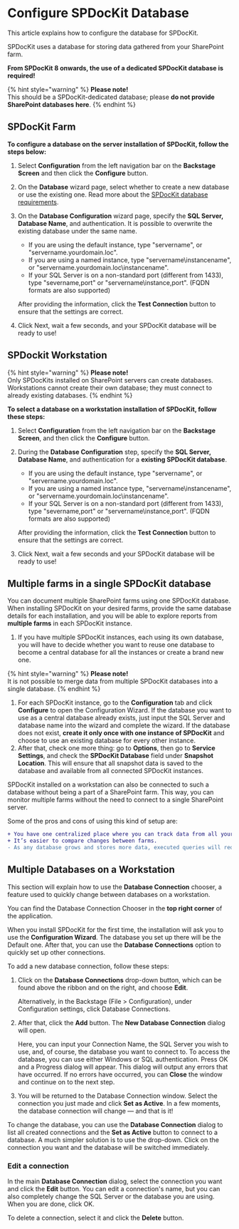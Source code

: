 # Configure SPDocKit Database

This article explains how to configure the database for SPDocKit.

SPDocKit uses a database for storing data gathered from your SharePoint farm.

**From SPDocKit 8 onwards, the use of a dedicated SPDocKit database is required!**

{% hint style="warning" %}
**Please note!**  
This should be a SPDocKit-dedicated database; please **do not provide SharePoint databases here**.
{% endhint %}

## SPDocKit Farm

**To configure a database on the server installation of SPDocKit, follow the steps below:**

1. Select **Configuration** from the left navigation bar on the **Backstage Screen** and then click the **Configure** button.
2. On the **Database** wizard page, select whether to create a new database or use the existing one. Read more about the [SPDocKit database requirements](../requirements/user-permissions-requirements.md).
3. On the **Database Configuration** wizard page, specify the **SQL Server, Database Name**, and authentication. It is possible to overwrite the existing database under the same name.

   * If you are using the default instance, type  "servername", or "servername.yourdomain.loc".
   * If you are using a named instance, type "servername\instancename", or "servername.yourdomain.loc\instancename".
   * If your SQL Server is on a non-standard port \(different from 1433\), type "severname,port" or "servername\instance,port". \(FQDN formats are also supported\)

   After providing the information, click the **Test Connection** button to ensure that the settings are correct.

4. Click Next, wait a few seconds, and your SPDocKit database will be ready to use!

## SPDockit Workstation

{% hint style="warning" %}
**Please note!**  
Only SPDocKits installed on SharePoint servers can create databases. Workstations cannot create their own database; they must connect to already existing databases.
{% endhint %}

**To select a database on a workstation installation of SPDocKit, follow these steps:**

1. Select **Configuration** from the left navigation bar on the **Backstage Screen**, and then click the **Configure** button.
2. During the **Database Configuration** step, specify the **SQL Server, Database Name**, and authentication for a **existing SPDocKit database**.

   * If you are using the default instance, type  "servername", or "servername.yourdomain.loc".
   * If you are using a named instance type, "servername\instancename", or "servername.yourdomain.loc\instancename".
   * If your SQL Server is on a non-standard port \(different from 1433\), type "severname,port" or "servername\instance,port". \(FQDN formats are also supported\)

   After providing the information, click the **Test Connection** button to ensure that the settings are correct.

3. Click Next, wait a few seconds and your SPDocKit database will be ready to use!

## Multiple farms in a single SPDocKit database

You can document multiple SharePoint farms using one SPDocKit database. When installing SPDocKit on your desired farms, provide the same database details for each installation, and you will be able to explore reports from **multiple farms** in each SPDocKit instance.

1. If you have multiple SPDocKit instances, each using its own database, you will have to decide whether you want to reuse one database to become a central database for all the instances or create a brand new one. 

{% hint style="warning" %}
**Please note!**  
It is not possible to merge data from multiple SPDocKit databases into a single database.
{% endhint %}

1. For each SPDocKit instance, go to the **Configuration** tab and click **Configure** to open the Configuration Wizard. If the database you want to use as a central database already exists, just input the SQL Server and database name into the wizard and complete the wizard. If the database does not exist, **create it only once with one instance of SPDocKit** and choose to use an existing database for every other instance.
2. After that, check one more thing: go to **Options**, then go to **Service Settings**, and check the **SPDocKit Database** field under **Snapshot Location**. This will ensure that all snapshot data is saved to the database and available from all connected SPDocKit instances.

SPDocKit installed on a workstation can also be connected to such a database without being a part of a SharePoint farm. This way, you can monitor multiple farms without the need to connect to a single SharePoint server.

Some of the pros and cons of using this kind of setup are:

```diff
+ You have one centralized place where you can track data from all your connected SharePoint farms.
+ It’s easier to compare changes between farms.
- As any database grows and stores more data, executed queries will require more time to execute. Generating reports might slow down a bit.
```

## Multiple Databases on a Workstation

This section will explain how to use the **Database Connection** chooser, a feature used to quickly change between databases on a workstation.

You can find the Database Connection Chooser in the **top right corner** of the application.

When you install SPDocKit for the first time, the installation will ask you to use the **Configuration Wizard**. The database you set up there will be the Default one. After that, you can use the **Database Connections** option to quickly set up other connections.

To add a new database connection, follow these steps:

1. Click on the **Database Connections** drop-down button, which can be found above the ribbon and on the right, and choose **Edit**.

   Alternatively, in the Backstage \(File &gt; Configuration\), under Configuration settings, click Database Connections.

2. After that, click the **Add** button. The **New Database Connection** dialog will open.

   Here, you can input your Connection Name, the SQL Server you wish to use, and, of course, the database you want to connect to. To access the database, you can use either Windows or SQL authentication. Press OK and a Progress dialog will appear. This dialog will output any errors that have occurred. If no errors have occurred, you can **Close** the window and continue on to the next step.

3. You will be returned to the Database Connection window. Select the connection you just made and click **Set as Active**. In a few moments, the database connection will change — and that is it!

To change the database, you can use the **Database Connection** dialog to list all created connections and the **Set as Active** button to connect to a database. A much simpler solution is to use the drop-down. Click on the connection you want and the database will be switched immediately.

### **Edit a connection**

In the main **Database Connection** dialog, select the connection you want and click the **Edit** button. You can edit a connection's name, but you can also completely change the SQL Server or the database you are using. When you are done, click OK.

To delete a connection, select it and click the **Delete** button.

